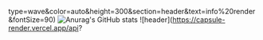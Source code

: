 


type=wave&color=auto&height=300&section=header&text=info%20render&fontSize=90)
![Anurag's GitHub stats](https://github-readme-stats.vercel.app/api?username=himjjong&show_icons=true&theme=radical)
![header](https://capsule-render.vercel.app/api?
